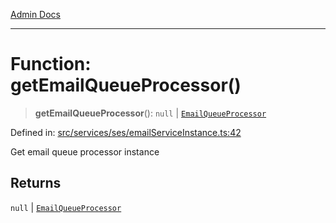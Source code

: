 [Admin Docs](/)

***

# Function: getEmailQueueProcessor()

> **getEmailQueueProcessor**(): `null` \| [`EmailQueueProcessor`](../../EmailQueueProcessor/classes/EmailQueueProcessor.md)

Defined in: [src/services/ses/emailServiceInstance.ts:42](https://github.com/Sourya07/talawa-api/blob/cfbd515d04ffba748b09232a33807f1845dd1878/src/services/ses/emailServiceInstance.ts#L42)

Get email queue processor instance

## Returns

`null` \| [`EmailQueueProcessor`](../../EmailQueueProcessor/classes/EmailQueueProcessor.md)
